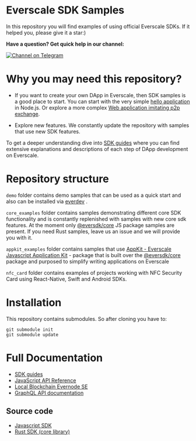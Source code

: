 # Everscale SDK Samples

In this repository you will find examples of using official Everscale SDKs.
If it helped you, please give it a star:)


**Have a question? Get quick help in our channel:**

[![Channel on Telegram](https://img.shields.io/badge/chat-on%20telegram-9cf.svg)](https://t.me/ever\_sdk)

# Why you may need this repository?

- If you want to create your own DApp in Everscale, then SDK samples is a good place to start.
  You can start with the very simple [hello application](/demo/hello-wallet) in Node.js.
  Or explore a more complex [Web application imitating p2p exchange](/demo/web\_p2p\_exchange).

- Explore new features. 
  We constantly update the repository with samples that use new SDK features.   

To get a deeper understanding dive into [SDK guides](https://docs.everos.dev/ever-sdk/guides/work_with_contracts) where you can find extensive explanations and descriptions of each step of DApp development on Everscale.

# Repository structure

`demo` folder contains demo samples that can be used as a quick start and also can be installed via [everdev](https://github.com/tonlabs/everdev#install-demo-project) .

`core_examples` folder contains samples demonstrating different core SDK functionality and is constantly replenished with samples with new core sdk features. At the moment only [@eversdk/core](https://github.com/tonlabs/ever-sdk-js) JS package samples are present. If you need Rust samples, leave us an issue and we will provide you with it.

`appkit_examples` folder contains samples that use [AppKit - Everscale Javascript Application Kit](https://github.com/tonlabs/appkit-js) - package that is built over the [@eversdk/core](https://tonlabs.github.io/ever-sdk-js/) package and purposed to simplify writing applications on Everscale

`nfc_card` folder contains examples of projects working with NFC Security Card using React-Native, Swift and Android SDKs.

# Installation

This repository contains submodules. So after cloning you have to:

```shell
git submodule init
git submodule update
```

# Full Documentation 
* [SDK guides](https://docs.everos.dev/ever-sdk/guides/work_with_contracts)
* [JavaScript API Reference](https://tonlabs.github.io/ever-sdk-js/)
* [Local Blockchain Evernode SE](https://github.com/tonlabs/evernode-se)
* [GraphQL API documentation](https://docs.everos.dev/ever-platform/samples/graphql-samples/quick-start#api-documentation)

## Source code
* [Javascript SDK](http://github.com/tonlabs/ever-sdk-js "JS common library")
* [Rust SDK (core library)](https://github.com/tonlabs/ever-sdk "SDK Core library")
